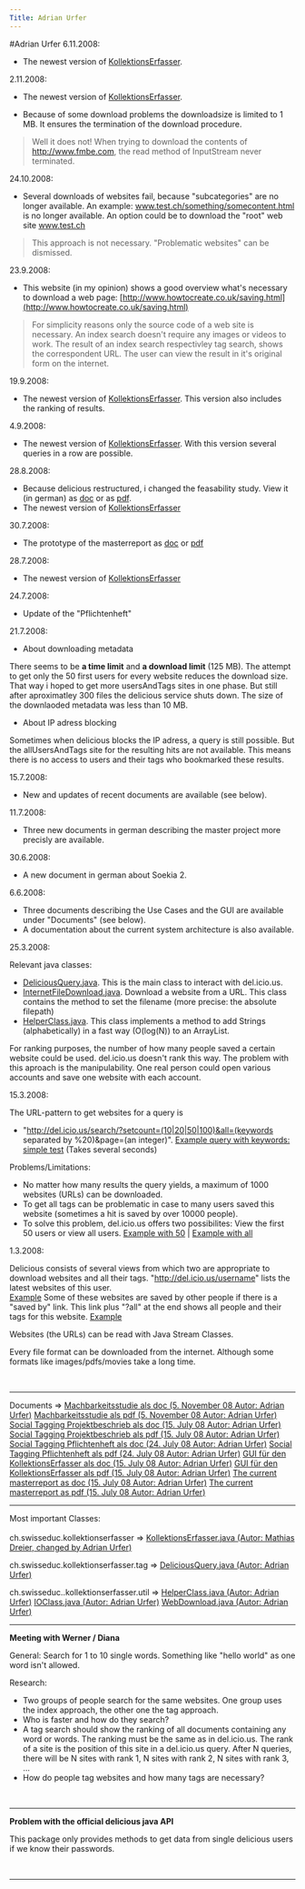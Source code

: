 ```yaml
---
Title: Adrian Urfer
---
```

#Adrian Urfer
6.11.2008:


-  The newest version of [KollektionsErfasser](http://www.urfer.li/adrian/master/KollektionsErfasser.jar).

2.11.2008:


-  The newest version of [KollektionsErfasser](http://www.urfer.li/adrian/master/KollektionsErfasser.jar).


-  Because of some download problems the downloadsize is limited to 1 MB. It ensures the termination of the download procedure.

> Well it does not! When trying to download the contents of http://www.fmbe.com, the read method of InputStream never terminated.

24.10.2008:


-  Several downloads of websites fail, because "subcategories" are no longer available. An example: www.test.ch/something/somecontent.html is no longer available. An option could be to download the "root" web site www.test.ch 

> This approach is not necessary. "Problematic websites" can be dismissed.

23.9.2008:


-  This website (in my opinion) shows a good overview what's necessary to download a web page: [http://www.howtocreate.co.uk/saving.html](http://www.howtocreate.co.uk/saving.html)

> For simplicity reasons only the source code of a web site is necessary. An index search doesn't require any images or videos to work. The result of an index search respectivley tag search, shows the correspondent URL. The user can view the result in it's original form on the internet.

19.9.2008:


-  The newest version of [KollektionsErfasser](http://http://www.urfer.li/adrian/master/KollektionsErfasser.jar). This version also includes the ranking of results.

4.9.2008:


-  The newest version of [KollektionsErfasser](http://http://www.urfer.li/adrian/master/KollektionsErfasser.jar). With this version several queries in a row are possible.

28.8.2008:


-  Because delicious restructured, i changed the feasability study. View it (in german) as [doc](http://www.urfer.li/adrian/master/Machbarkeitsstudie.doc) or as [pdf](http://www.urfer.li/adrian/master/Machbarkeitsstudie.pdf).
-  The newest version of [KollektionsErfasser](http://http://www.urfer.li/adrian/master/KollektionsErfasser.jar)

30.7.2008:


-  The prototype of the masterreport as [doc](http://www.urfer.li/adrian/master/Social_Tagging_Masterreport.doc) or [pdf](http://www.urfer.li/adrian/master/Social_Tagging_Masterreport.pdf)

28.7.2008:


-  The newest version of [KollektionsErfasser](http://www.urfer.li/adrian/master/KollektionsErfasser.jar)

24.7.2008:


-  Update of the "Pflichtenheft" 

21.7.2008:


-  About downloading metadata

There seems to be <b>a time limit</b> and <b>a download limit</b> (125 MB). The attempt to get only the 50 first users for every website reduces the download size. That way i hoped to get more usersAndTags sites in one phase. But still after aproximatley 300 files the delicious service shuts down. The size of the downlaoded metadata was less than 10 MB. 


-  About IP adress blocking

Sometimes when delicious blocks the IP adress, a query is still possible. But the allUsersAndTags site for the resulting hits are not available. This means there is no access to users and their tags who bookmarked these results.

15.7.2008:


-  New and updates of recent documents are available (see below).

11.7.2008:


-  Three new documents in german describing the master project more precisly are available.

30.6.2008:


-  A new document in german about Soekia 2.

6.6.2008:


-  Three documents describing the Use Cases and the GUI are available under "Documents" (see below).
-  A documentation about the current system architecture is also available.

25.3.2008:

Relevant java classes:

-  [DeliciousQuery.java](http://www.urfer.li/adrian/master/java/DeliciousQuery.java). This is the main class to interact with del.icio.us. 
-  [InternetFileDownload.java](http://www.urfer.li/adrian/master/java/InternetFileDownload.java). Download a website from a URL. This class contains the method to set the filename (more precise: the absolute filepath)
-  [HelperClass.java](http://www.urfer.li/adrian/master/java/HelperClass.java). This class implements a method to add Strings (alphabetically) in a fast way (O(log(N)) to an ArrayList.

For ranking purposes, the number of how many people saved a certain website could be used. del.icio.us doesn't rank this way. The problem with this aproach is the manipulability. One real person could open various accounts and save one website with each account.

15.3.2008:

The URL-pattern to get websites for a query is

-  "http://del.icio.us/search/?setcount=(10|20|50|100)&all=(keywords separated by %20)&page=(an integer)". [Example query with keywords: simple test](http://del.icio.us/search/?setcount=100&all=simple%20test&page=1) (Takes several seconds)

Problems/Limitations: 

-  No matter how many results the query yields, a maximum of 1000 websites (URLs) can be downloaded. 
-  To get all tags can be problematic in case to many users saved this website (sometimes a hit is saved by over 10000 people).
-  To solve this problem, del.icio.us offers two possibilites: View the first 50 users or view all users.
[Example with 50](http://del.icio.us/url/a1c9db5095b262fefb4f75279921858e) | [Example with all](http://del.icio.us/url/a1c9db5095b262fefb4f75279921858e?all) 

1.3.2008:

Delicious consists of several views from which two are appropriate to download websites and all their tags. "http://del.icio.us/username" lists the latest websites of this user.  
[Example](http://del.icio.us/julian)
Some of these websites are saved by other people if there is a "saved by" link. This link plus "?all" at the end shows all people and their tags for this website.
[Example](http://del.icio.us/url/5a3f4fea62af589171709f176114c025?all)

Websites (the URLs) can be read with Java Stream Classes. 

Every file format can be downloaded from the internet. Although some formats like images/pdfs/movies take a long time.
 
<br clear=all>

---

Documents &rArr;
[Machbarkeitsstudie als doc (5. November 08 Autor: Adrian Urfer)](http://www.urfer.li/adrian/master/Machbarkeitsstudie.doc) 
[Machbarkeitsstudie als pdf (5. November 08 Autor: Adrian Urfer)](http://www.urfer.li/adrian/master/Machbarkeitsstudie.pdf) 
[Social Tagging Projektbeschrieb als doc (15. July 08 Autor: Adrian Urfer)](http://www.urfer.li/adrian/master/Social_Tagging_Projektbeschrieb.doc)
[Social Tagging Projektbeschrieb als pdf (15. July 08 Autor: Adrian Urfer)](http://www.urfer.li/adrian/master/Social_Tagging_Projektbeschrieb.pdf)
[Social Tagging Pflichtenheft als doc (24. July 08 Autor: Adrian Urfer)](http://www.urfer.li/adrian/master/Social_Tagging_Pflichtenheft.doc)
[Social Tagging Pflichtenheft als pdf (24. July 08 Autor: Adrian Urfer)](http://www.urfer.li/adrian/master/Social_Tagging_Pflichtenheft.pdf)
[GUI für den KollektionsErfasser als doc (15. July 08 Autor: Adrian Urfer)](http://www.urfer.li/adrian/master/GUI_fuer_den_KollektionsErfasser.doc)
[GUI für den KollektionsErfasser als pdf (15. July 08 Autor: Adrian Urfer)](http://www.urfer.li/adrian/master/GUI_fuer_den_KollektionsErfasser.pdf)
[The current masterreport as doc (15. July 08 Autor: Adrian Urfer)](http://www.urfer.li/adrian/master/Social_Tagging_Masterreport.doc)
[The current masterreport as pdf (15. July 08 Autor: Adrian Urfer)](http://www.urfer.li/adrian/master/Social_Tagging_Masterreport.pdf)
<br>

---
Most important Classes:<br>
<br>
ch.swisseduc.kollektionserfasser &rArr; 
[KollektionsErfasser.java (Autor: Mathias Dreier, changed by Adrian Urfer)](http://www.urfer.li/adrian/master/java/KollektionsErfasser.java)

ch.swisseduc.kollektionserfasser.tag &rArr; 
[DeliciousQuery.java (Autor: Adrian Urfer)](http://www.urfer.li/adrian/master/java/DeliciousQuery.java)

ch.swisseduc..kollektionserfasser.util &rArr;
[HelperClass.java (Autor: Adrian Urfer)](http://www.urfer.li/adrian/master/java/HelperClass.java)
[IOClass.java (Autor: Adrian Urfer)](http://www.urfer.li/adrian/master/java/IOClass.java)
[WebDownload.java (Autor: Adrian Urfer)](http://www.urfer.li/adrian/master/java/WebDownload.java)
<br clear=all>

---

<strong>Meeting with Werner / Diana</strong>

General: Search for 1 to 10 single words. Something like "hello world" as one word isn't allowed.

Research: 

-  Two groups of people search for the same websites. One group uses the index approach, the other one the tag approach.
-  Who is faster and how do they search? 
-  A tag search should show the ranking of all documents containing any word or words. The ranking must be the same as in del.icio.us. The rank of a site is the position of this site in a del.icio.us query. After N queries, there will be N sites with rank 1, N sites with rank 2, N sites with rank 3, ...
-  How do people tag websites and how many tags are necessary?

<br clear=all>

---

<strong>Problem with the official delicious java API</strong>

This package only provides methods to get data from single delicious users if we know their passwords.
 
<br clear=all>

---
